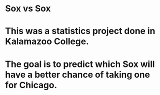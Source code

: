 # Sox vs Sox
# This was a statistics project done in Kalamazoo College. 
# The goal is to predict which Sox will have a better chance of taking one for Chicago.
